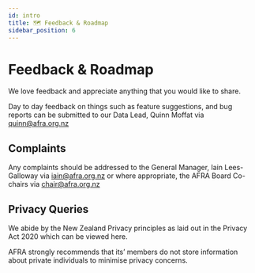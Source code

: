 ```yaml
---
id: intro
title: 🗺️ Feedback & Roadmap
sidebar_position: 6
---
```


# Feedback & Roadmap
We love feedback and appreciate anything that you would like to share.

Day to day feedback on things such as feature suggestions, and bug reports can be submitted to our Data Lead, Quinn Moffat via quinn@afra.org.nz

## Complaints

Any complaints should be addressed to the General Manager, Iain Lees-Galloway via iain@afra.org.nz or where appropriate, the AFRA Board Co-chairs via chair@afra.org.nz


## Privacy Queries

We abide by the New Zealand Privacy principles as laid out in the Privacy Act 2020 which can be viewed here.

AFRA strongly recommends that its’ members do not store information about private individuals to minimise privacy concerns.